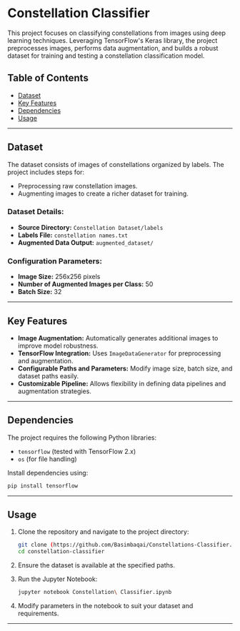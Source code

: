 # Constellation Classifier

This project focuses on classifying constellations from images using deep learning techniques. Leveraging TensorFlow's Keras library, the project preprocesses images, performs data augmentation, and builds a robust dataset for training and testing a constellation classification model.

## Table of Contents
- [Dataset](#dataset)
- [Key Features](#key-features)
- [Dependencies](#dependencies)
- [Usage](#usage)


---

## Dataset
The dataset consists of images of constellations organized by labels. The project includes steps for:
- Preprocessing raw constellation images.
- Augmenting images to create a richer dataset for training.

### Dataset Details:
- **Source Directory:** `Constellation Dataset/labels`
- **Labels File:** `constellation names.txt`
- **Augmented Data Output:** `augmented_dataset/`

### Configuration Parameters:
- **Image Size:** 256x256 pixels
- **Number of Augmented Images per Class:** 50
- **Batch Size:** 32

---

## Key Features
- **Image Augmentation:** Automatically generates additional images to improve model robustness.
- **TensorFlow Integration:** Uses `ImageDataGenerator` for preprocessing and augmentation.
- **Configurable Paths and Parameters:** Modify image size, batch size, and dataset paths easily.
- **Customizable Pipeline:** Allows flexibility in defining data pipelines and augmentation strategies.

---

## Dependencies
The project requires the following Python libraries:
- `tensorflow` (tested with TensorFlow 2.x)
- `os` (for file handling)

Install dependencies using:
```bash
pip install tensorflow
```

---

## Usage
1. Clone the repository and navigate to the project directory:
   ```bash
   git clone (https://github.com/Basimbaqai/Constellations-Classifier.git)
   cd constellation-classifier
   ```

2. Ensure the dataset is available at the specified paths.

3. Run the Jupyter Notebook:
   ```bash
   jupyter notebook Constellation\ Classifier.ipynb
   ```

4. Modify parameters in the notebook to suit your dataset and requirements.


---

